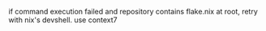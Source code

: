 if command execution failed and repository contains flake.nix at root, retry with nix's devshell.
use context7
